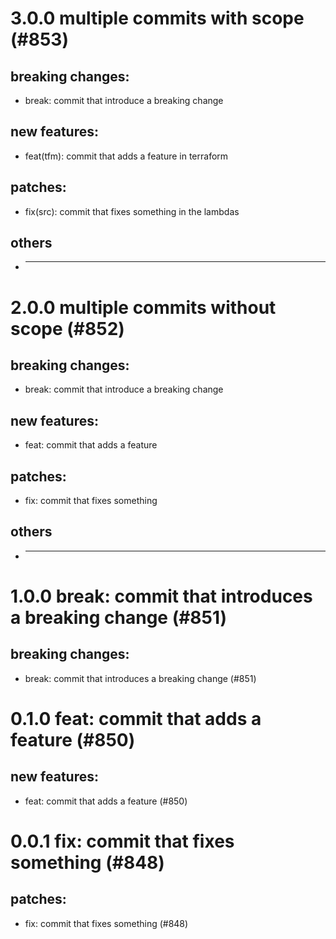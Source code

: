 # 3.0.0 multiple commits with scope (#853)

## breaking changes:
* break: commit that introduce a breaking change
## new features:
* feat(tfm): commit that adds a feature in terraform
## patches:
* fix(src): commit that fixes something in the lambdas
## others
* ---------

# 2.0.0 multiple commits without scope (#852)

## breaking changes:
* break: commit that introduce a breaking change
## new features:
* feat: commit that adds a feature
## patches:
* fix: commit that fixes something
## others
* ---------

# 1.0.0 break: commit that introduces a breaking change (#851)

## breaking changes:
* break: commit that introduces a breaking change (#851)

# 0.1.0 feat: commit that adds a feature (#850)

## new features:
* feat: commit that adds a feature (#850)

# 0.0.1 fix: commit that fixes something (#848)

## patches:
* fix: commit that fixes something (#848)

